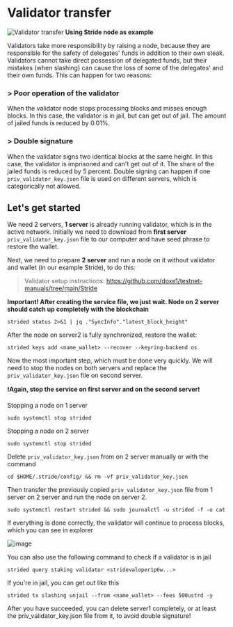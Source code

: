 # Validator transfer
![Validator transfer](https://github.com/doxe1/testnet-manuals/blob/main/server-setup/Git-Transfer.png)
**Using Stride node as example**

Validators take more responsibility by raising a node, because they are responsible for the safety of delegates' funds in addition to their own steak. Validators cannot take direct possession of delegated funds, but their mistakes (when slashing) can cause the loss of some of the delegates' and their own funds. This can happen for two reasons:

### > Poor operation of the validator
When the validator node stops processing blocks and misses enough blocks. In this case, the validator is in jail, but can get out of jail. The amount of jailed funds is reduced by 0.01%.

### > Double signature
When the validator signs two identical blocks at the same height. In this case, the validator is imprisoned and can't get out of it. The share of the jailed funds is reduced by 5 percent. Double signing can happen if one `priv_validator_key.json` file is used on different servers, which is categorically not allowed.

## Let's get started
We need 2 servers, **1 server** is already running validator, which is in the active network. Initially we need to download from **first server** `priv_validator_key.json` file to our computer and have seed phrase to restore the wallet.

Next, we need to prepare **2 server** and run a node on it without validator and wallet (in our example Stride), to do this:

> Validator setup instructions: https://github.com/doxe1/testnet-manuals/tree/main/Stride

**Important! After creating the service file, we just wait. Node on 2 server should catch up completely with the blockchain**
```
strided status 2>&1 | jq ."SyncInfo"."latest_block_height"
```
After the node on server2 is fully synchronized, restore the wallet:
```
strided keys add <name_wallet> --recover --keyring-backend os
```
Now the most important step, which must be done very quickly. We will need to stop the nodes on both servers and replace the `priv_validator_key.json` file on second server. 

:heavy_exclamation_mark:**Again, stop the service on first server and on the second server**:heavy_exclamation_mark:

Stopping a node on 1 server
```
sudo systemctl stop strided
```
Stopping a node on 2 server
```
sudo systemctl stop strided
```
Delete `priv_validator_key.json` from on 2 server manually or with the command
```
cd $HOME/.stride/config/ && rm -vf priv_validator_key.json
```
Then transfer the previously copied `priv_validator_key.json` file from 1 server on 2 server and run the node on server 2.
```
sudo systemctl restart strided && sudo journalctl -u strided -f -o cat
```
If everything is done correctly, the validator will continue to process blocks, which you can see in explorer

![image](https://user-images.githubusercontent.com/84589100/182164202-ab5f15c7-ef7c-4307-b957-17663f2a0474.png)

You can also use the following command to check if a validator is in jail
```
strided query staking validator <stridevaloper1p6w...>
```
If you're in jail, you can get out like this
```
strided tx slashing unjail --from <name_wallet> --fees 500ustrd -y
```
After you have succeeded, you can delete server1 completely, or at least the priv_validator_key.json file from it, to avoid double signature!
